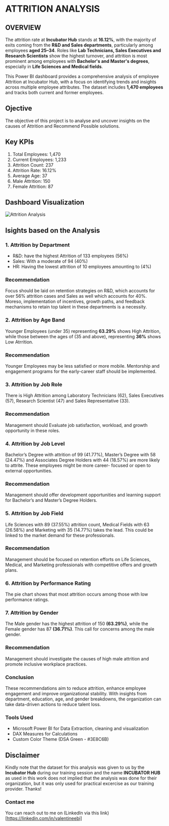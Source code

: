 # ATTRITION ANALYSIS

## OVERVIEW 

The attrition rate at **Incubator Hub** stands at **16.12%**, with the majority of exits coming from the **R&D and Sales departments**, particularly among employees **aged 25–34**. Roles like **Lab Technicians, Sales Executives and Research Scientists** show the highest turnover, and attrition is most prominent among employees with **Bachelor's and Master's degrees**, especially in **Life Sciences and Medical fields**.

This Power BI dashboard provides a comprehensive analysis of employee Attrition at Incubator Hub, with a focus on identifying trends and insights across multiple employee attributes. The dataset includes **1,470 employees** and tracks both current and former employees.

## Ojective
The objective of this project is to analyse and uncover insights on the causes of Attrition and Recommend Possible solutions.

## Key KPIs
1. Total Employees: 1,470
2.  Current Employees: 1,233
3.  Attrition Count: 237
4.  Attrition Rate: 16.12%
5.  Average Age: 37
6.  Male Attrition: 150
7.  Female Attrition: 87

## Dashboard Visualization

![Attrition Analysis ](https://github.com/user-attachments/assets/2cd6cb0f-bcd2-4dfd-b3f2-5c18cd94e66a)

## Isights based on the Analysis

### 1. Attrition by Department 
*	R&D: have the highest Attrition of 133 employees (56%)
*	 Sales: With a moderate of 94 (40%)
*	 HR: Having the lowest attrition of 10 employees amounting to (4%)
   
### Recommendation

Focus should be laid on retention strategies on R&D, which accounts for over 56% attrition cases and Sales as well which accounts for 40%. Moreso, implementation of incentives, growth paths, and feedback mechanisms to retain top talent in these departments is a necessity.

### 2. Attrition by Age Band
Younger Employees (under 35) representing **63.29%** shows High Attrition, while those between the ages of (35 and above), representing **36%** shows Low Atrrition.

### Recommendation 
Younger Employees may be less satisfied or more mobile. Mentorship and engagement programs for the early-career staff should be implemented.

### 3. Attrition by Job Role
There is High Attrition among Laboratory Technicians (62), Sales Executives (57), Research Scientist (47) and Sales Representative (33).

### Recommendation
Management should Evaluate job satisfaction, workload, and growth opportunity in these roles.

### 4. Attrition by Job Level
Bachelor’s Degree with attrition of 99 (41.77%), Master’s Degree with 58 (24.47%) and Associates Degree Holders with 44 (18.57%) are more likely to attrite. These employees might be more career- focused or open to external opportunities.

### Recommendation
Management should offer development opportunities and learning support for Bachelor’s and Master’s Degree Holders.

### 5. Attrition by Job Field
Life Sciences with 89 (37.55%) attrition count, Medical Fields with 63 (26.58%) and Marketing with 35 (14.77%) takes the lead. This could be linked to the market demand for these professionals.

### Recommendation
Management should be focused on retention efforts on Life Sciences, Medical, and Marketing professionals with competitive offers and growth plans.

### 6. Attrition by Performance Rating
The pie chart shows that most attrition occurs among those with low performance ratings.

### 7. Attrition by Gender
The Male gender has the highest attrition of 150 **(63.29%)**, while the Female gender has 87 **(36.71%)**. This call for concerns among the male gender.

### Recommendation
Management should investigate the causes of high male attrition and promote inclusive workplace practices.

### Conclusion
These recommendations aim to reduce attrition, enhance employee engagement and improve organizational stability. With insights from department, education, age, and gender breakdowns, the organization can take data-driven actions to reduce talent loss.

### Tools Used
* Microsoft Power BI for Data Extraction, cleaning and visualization
* DAX Measures for Calculations  
* Custom Color Theme (DSA Green - #3E8C6B)

## Disclaimer
Kindly note that the dataset for this analysis was given to us by the **Incubator Hub** during our training session and the name **INCUBATOR HUB** as used in this work does not implied that the analysis was done for their organization, but it was only used for practical excercise as our training provider. Thanks!


### Contact me
You can reach out to me on (LinkedIn via this link) [https://linkedin.com/in/valentineebi] 



